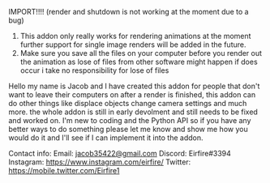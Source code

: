 IMPORT!!!! (render and shutdown is not working at the moment due to a bug) 
1. This addon only really works for rendering animations at the moment further support for single image renders will be added in the future.
2. Make sure you save all the files on your computer before you render out the animation as lose of files from other software might happen if does occur i take no responsibility for lose of files 


Hello my name is Jacob and I have created this addon for people that don't want to leave their computers on after a render is finished, this addon can do other things like displace objects change camera settings and much more. the whole addon is still in early devolment and still needs to be fixed and worked on. I'm new to coding and the Python API so if you have any better ways to do something please let me know and show me how you would do it and I'll see if I can implement it into the addon.

Contact info:
Email: jacob35422@gmail.com
Discord: Eirfire#3394
Instagram: https://www.instagram.com/eirfire/
Twitter: https://mobile.twitter.com/Eirfire1
